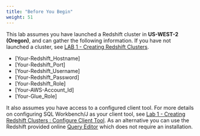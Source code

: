 ```yaml
---
title: "Before You Begin"
weight: 51
---
```


This lab assumes you have launched a Redshift cluster in **US-WEST-2 (Oregon)**, and can gather the following information.  If you have not launched a cluster, see [LAB 1 - Creating Redshift Clusters](../../lab1).  
* [Your-Redshift_Hostname]
* [Your-Redshift_Port]
* [Your-Redshift_Username]
* [Your-Redshift_Password]
* [Your-Redshift_Role]
* [Your-AWS-Account_Id]
* [Your-Glue_Role]

It also assumes you have access to a configured client tool. For more details on configuring SQL Workbench/J as your client tool, see [Lab 1 - Creating Redshift Clusters : Configure Client Tool](../../lab1/configure_client_tool). As an alternative you can use the Redshift provided online [Query Editor](https://console.aws.amazon.com/redshift/home?#query) which does not require an installation.
